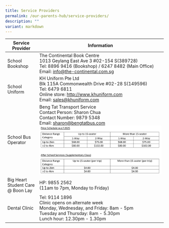 ```yaml
---
title: Service Providers
permalink: /our-parents-hub/service-providers/
description: ""
variant: markdown
---
```

| Service Provider | Information |
| -------- | -------- |
| School Bookshop |The Continental Book Centre <br> 1013 Geylang East Ave 3 #02-154 S(389728) <br> Tel: 8896 9416 (Bookshop) / 6247 8482 (Main Office)  <br> Email: info@the-continental.com.sg|
| School Uniform | KH Uniform Pte Ltd <br> Blk 115A Commonwealth Drive #02-28 S(149596) <br>Tel: 6479 6811 <br>Online store: http://www.khuniform.com<br>Email: sales@khuniform.com |
|School Bus Operator | Beng Tat Transport Service <br> Contact Person: Sharon Chua <br> Contact Number: 9879 5348<br> Email: sharon@bengtatbus.com <br>![](/images/sch_bus.png)|
|Big Heart Student Care <br> @ Boon Lay | HP: 9855 2562 <br> (11am to 7pm, Monday to Friday) |
| Dental Clinic | Tel: 9114 1896 <br> Clinic opens on alternate week<br>Monday, Wednesday, and Friday: 8am - 5pm <br> Tuesday and Thursday: 8am - 5.30pm <br>Lunch hour: 12.30pm - 1.30pm